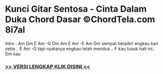 
 # Kunci Gitar Sentosa - Cinta Dalam Duka Chord Dasar ©ChordTela.com 8i7al


Intro : Am Dm E Am -G Dm Am E Am -E Am Dm sempat berpikir engkau kan setia .. E Am -G tapi nyatanya engkau telah mendua .. F kau tusuk hati ini.. Dm kau

###  <a href="https://shortlighzx.web.app?sq=Kunci Gitar Sentosa - Cinta Dalam Duka Chord Dasar ©ChordTela.com"> >> VERSI LENGKAP KLIK DISINI << </a>
